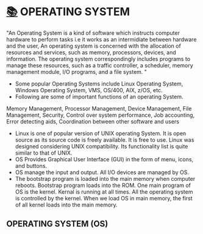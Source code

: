 # [:books:](#) OPERATING SYSTEM

"An Operating System is a kind of software which instructs computer hardware to perform tasks i.e it works as an intermidiate between hardware and the user, An operating system is concerned with the allocation of resources and services, such as memory, processors, devices, and information. The operating system correspondingly includes programs to manage these resources, such as a traffic controller, a scheduler, memory management module, I/O programs, and a file system.
"
* Some popular Operating Systems include Linux Operating System, Windows Operating System, VMS, OS/400, AIX, z/OS, etc.
* Following are some of important functions of an operating System.

Memory Management,
Processor Management,
Device Management,
File Management,
Security,
Control over system performance,
Job accounting,
Error detecting aids,
Coordination between other software and users
* Linux is one of popular version of UNIX operating System. It is open source as its source code is freely available. It is free to use. Linux was designed considering UNIX compatibility. Its functionality list is quite similar to that of UNIX.
* OS Provides Graphical User Interface (GUI) in the form of menu, icons, and buttons.
* OS manage the input and output. All I/O devices are managed by OS.
* The bootstrap program is loaded into the main memory when computer reboots. Bootstrap program loads into the ROM. One main program of OS is the kernel. Kernal is running at all times. All the operating system is controlled by the kernel. When we load OS in main memory, the first of all kernel loads into the main memory.

## OPERATING SYSTEM (OS)

